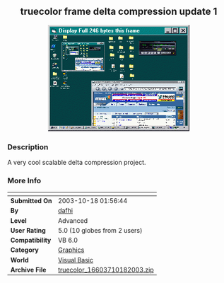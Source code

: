 ﻿<div align="center">

## truecolor frame delta compression update 1

<img src="PIC20034974211036.gif">
</div>

### Description

A very cool scalable delta compression project.
 
### More Info
 


<span>             |<span>
---                |---
**Submitted On**   |2003-10-18 01:56:44
**By**             |[dafhi](https://github.com/Planet-Source-Code/PSCIndex/blob/master/ByAuthor/dafhi.md)
**Level**          |Advanced
**User Rating**    |5.0 (10 globes from 2 users)
**Compatibility**  |VB 6\.0
**Category**       |[Graphics](https://github.com/Planet-Source-Code/PSCIndex/blob/master/ByCategory/graphics__1-46.md)
**World**          |[Visual Basic](https://github.com/Planet-Source-Code/PSCIndex/blob/master/ByWorld/visual-basic.md)
**Archive File**   |[truecolor\_16603710182003\.zip](https://github.com/Planet-Source-Code/dafhi-truecolor-frame-delta-compression-update-1__1-44629/archive/master.zip)








